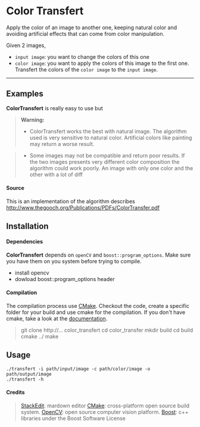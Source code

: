 Color Transfert
=====================


Apply the color of an image to another one, keeping natural color and avoiding artificial effects that can come from color manipulation.

Given 2 images,
- `input image`: you want to change the colors of this one
- `color image`: you want to apply the colors of this image to the first one.
Transfert the colors of the `color image` to the `input image`.

----------


Examples
---------

**ColorTransfert** is really easy to use but

> **Warning:**
>
> - ColorTransfert works the best with natural image. The algorithm used is very sensitive to natural color. Artificial colors like painting may return a worse result.

> - Some images may not be compatible and return poor results. If the two images presents very different color composition the algorithm could work poorly. An image with only one color and the other with a lot of diff


#### <i class="icon-file"></i> Source
This is an implementation of the algorithm describes http://www.thegooch.org/Publications/PDFs/ColorTransfer.pdf

Installation
---------

#### Dependencies
**ColorTransfert** depends on  `openCV` and `boost::program_options`. Make sure you have them on you system before trying to compile.

- install opencv
- dowload boost::program_options header

#### Compilation
The compilation process use [CMake](http://www.cmake.org/). Checkout the code, create a specific folder for your build and use cmake for the compilation. If you don't have cmake, take a look at the [documentation](http:.//opencv.org/quickstart.html).
> git clone http://... color_transfert
> cd color_transfer
> mkdir build
> cd build
> cmake ../
> make

Usage
---------
```
./transfert -i path/input/image -c path/color/image -o path/output/image
./transfert -h
```


#### <i class="icon-file"></i> Credits
> [StackEdit](https://stackedit.io/): mardown editor
> [CMake](http://www.cmake.org/): cross-platform open source build system.
> [OpenCV](http://www.opencv.org/): open source computer vision platform.
> [Boost](http://www.boost.org/): c++ libraries under the Boost Software License
